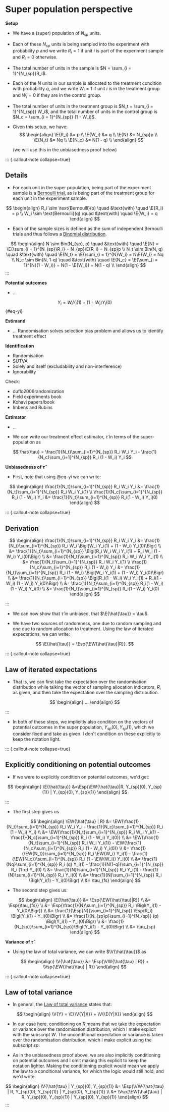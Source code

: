 # Super population perspective

**Setup**

- We have a (super) population of $N_{sp}$ units.

- Each of these $N_{sp}$ units is being sampled into the experiment with probability $p$ and we write $R_i = 1$ if unit $i$ is part of the experiment sample and $R_i = 0$ otherwise.

- The total number of units in the sample is $N = \sum_{i = 1}^{N_{sp}}R_i$.

- Each of the $N$ units in our sample is allocated to the treatment condition with probability $q$, and we write $W_i = 1$ if unit $i$ is in the treatment group and $W_i = 0$ if they are in the control group.

- The total number of units in the treatment group is $N_t = \sum_{i = 1}^{N_{sp}} W_i$, and the total number of units in the control group is $N_c = \sum_{i = 1}^{N_{sp}} (1 - W_i)$.

- Given this setup, we have:
$$
\begin{align}
\E{R_i} &= p \\
\E{W_i} &= q \\
\E{N} &= N_{sp}p \\
\E{N_t} &= Nq \\
\E{N_c} &= N(1 - q) \\
\end{align}
$$

  (we will use this in the unbiasedness proof below)

::: {.callout-note collapse=true}
## Details

- For each unit in the super population, being part of the experiment sample is a [Bernoulli trial](https://en.wikipedia.org/wiki/Bernoulli_trial), as is being part of the treatment group for each unit in the experiment sample.

$$
\begin{align}
R_i \sim \text{Bernoulli}(p) \quad &\text{with} \quad \E{R_i} = p \\
W_i \sim \text{Bernoulli}(q) \quad &\text{with} \quad \E{W_i} = q
\end{align}
$$

- Each of the sample sizes is defined as the sum of independent Bernoulli trials and thus follows a [Binomial distribution](https://en.wikipedia.org/wiki/Binomial_distribution).

$$
\begin{align}
N \sim Bin(N_{sp}, p) \quad &\text{with} \quad \E{N} = \E{\sum_{i = 1}^{N_{sp}}R_i} = N_{sp}\E{R_i} = N_{sp}p \\
N_t \sim Bin(N, q) \quad &\text{with} \quad \E{N_t} = \E{\sum_{i = 1}^{N}W_i} = N\E{W_i} = Nq \\
N_c \sim Bin(N, 1-q) \quad &\text{with} \quad \E{N_c} = \E{\sum_{i = 1}^{N}(1 - W_i)} = N(1 - \E{W_i}) = N(1 - q) \\
\end{align}
$$
:::

**Potential outcomes**

- ...

$$
Y_i = W_iY_i(1) + (1 - W_i)Y_i(0)
$$ {#eq-yi}


**Estimand**

- ... Randomisation solves selection bias problem and allows us to identify treatment effect



**Identification**

- Randomisation
- SUTVA
- Solely and itself (excludability and non-interference)
- Ignorability

Check:
- duflo2006randomization
- Field experiments book
- Kohavi papers/book
- Imbens and Rubins


**Estimator**

- ... 

- We can write our treatment effect estimator, $\hat{\tau}$ in terms of the super-population as

$$
\hat{\tau} = \frac{1}{N_t}\sum_{i=1}^{N_{sp}} R_i W_i Y_i - \frac{1}{N_c}\sum_{i=1}^{N_{sp}} R_i (1 - W_i) Y_i
$$


**Unbiasedness of $\hat{\tau}$**

- First, note that using @eq-yi we can write:

$$
\begin{align}
\frac{1}{N_t}\sum_{i=1}^{N_{sp}} R_i W_i Y_i &= \frac{1}{N_t}\sum_{i=1}^{N_{sp}} R_i W_i Y_i(1) \\
\frac{1}{N_c}\sum_{i=1}^{N_{sp}} R_i (1 - W_i) Y_i &= \frac{1}{N_t}\sum_{i=1}^{N_{sp}} R_i(1 - W_i) Y_i(0)
\end{align}
$$


::: {.callout-note collapse=true}

## Derivation

$$
\begin{align}
\frac{1}{N_t}\sum_{i=1}^{N_{sp}} R_i W_i Y_i
&= \frac{1}{N_t}\sum_{i=1}^{N_{sp}} R_i W_i \Bigl(W_i Y_i(1) + (1 - W_i) Y_i(0)\Bigr) \\
&= \frac{1}{N_t}\sum_{i=1}^{N_{sp}} \Bigl(R_i W_i W_i Y_i(1) + R_i W_i (1 - W_i) Y_i(0)\Bigr) \\ 
&= \frac{1}{N_t}\sum_{i=1}^{N_{sp}} R_i W_i W_i Y_i(1) \\ 
&= \frac{1}{N_t}\sum_{i=1}^{N_{sp}} R_i W_i Y_i(1) \\ 
\frac{1}{N_c}\sum_{i=1}^{N_{sp}} R_i (1 - W_i) Y_i
&= \frac{1}{N_t}\sum_{i=1}^{N_{sp}} R_i (1 - W_i) \Bigl(W_i Y_i(1) + (1 - W_i) Y_i(0)\Bigr) \\
&= \frac{1}{N_t}\sum_{i=1}^{N_{sp}} \Bigl(R_i(1 - W_i) W_i Y_i(1) + R_i(1 - W_i) (1 - W_i) Y_i(0)\Bigr) \\
&= \frac{1}{N_t}\sum_{i=1}^{N_{sp}} R_i(1 - W_i) (1 - W_i) Y_i(0) \\
&= \frac{1}{N_t}\sum_{i=1}^{N_{sp}} R_i(1 - W_i) Y_i(0)
\end{align}
$$

:::

- We can now show that $\hat{\tau}$ in unbiased, that $\E{\hat{\tau}} = \tau$.

- We have two sources of randomness, one due to random sampling and one due to random allocation to treatment. Using the law of iterated expectations, we can write:

$$
\E{\hat{\tau}} = \Esp{\EW{\hat{\tau}|R}}.
$$

::: {.callout-note collapse=true}
## Law of iterated expectations

- That is, we can first take the expectation over the randomisation distribution while talking the vector of sampling allocation indicators, $R$, as given, and then take the expectation over the sampling distribution.

$$
\begin{align}
...
\end{align}
$$

:::

- In both of these steps, we implicitly also condition on the vectors of potential outcomes in the super population, $Y_{sp}(0), Y_{sp}(1)$, which we consider fixed and take as given. I don't condition on these explicitly to keep the notation light.

::: {.callout-note collapse=true}

## Explicitly conditioning on potential outcomes

- If we were to explicitly condition on potential outcomes, we'd get:

$$
\begin{align}
\E{\hat{\tau}}
&=\Esp{\EW{\hat{\tau}|R, Y_{sp}(0), Y_{sp}(1)} | Y_{sp}(0), Y_{sp}(1)}
\end{align}
$$

:::

- The first step gives us

$$
\begin{align}
\EW{\hat{\tau} | R}
&= \EW{\frac{1}{N_t}\sum_{i=1}^{N_{sp}} R_i W_i Y_i - \frac{1}{N_c}\sum_{i=1}^{N_{sp}} R_i (1 - W_i) Y_i} \\
&= \EW{\frac{1}{N_t}\sum_{i=1}^{N_{sp}} R_i W_i Y_i(1) - \frac{1}{N_c}\sum_{i=1}^{N_{sp}} R_i (1 - W_i) Y_i(0)} \\
&= \EW{\frac{1}{N_t}\sum_{i=1}^{N_{sp}} R_i W_i Y_i(1)} - \EW{\frac{1}{N_c}\sum_{i=1}^{N_{sp}} R_i (1 - W_i) Y_i(0)} \\
&= \frac{1}{\EW{N_t}}\sum_{i=1}^{N_{sp}} R_i \EW{W_i} Y_i(1) - \frac{1}{\EW{N_c}}\sum_{i=1}^{N_{sp}} R_i (1 - \EW{W_i}) Y_i(0) \\
&= \frac{1}{Nq}\sum_{i=1}^{N_{sp}} R_i (q) Y_i(1) - \frac{1}{N(1-q)}\sum_{i=1}^{N_{sp}} R_i (1-q) Y_i(0) \\
&= \frac{1}{N}\sum_{i=1}^{N_{sp}} R_i Y_i(1) - \frac{1}{N}\sum_{i=1}^{N_{sp}} R_i Y_i(0) \\
&= \frac{1}{N}\sum_{i=1}^{N_{sp}} R_i \Bigl(Y_i(1) - Y_i(0)\Bigr) \\
&= \tau_{fs}
\end{align}
$$

- The second step gives us:

$$
\begin{align}
\E{\hat{\tau}} 
&= \Esp{\EW{\hat{\tau}|R}} \\
&= \Esp{\tau_{fs}} \\
&= \Esp{\frac{1}{N}\sum_{i=1}^{N_{sp}} R_i \Bigl(Y_i(1) - Y_i(0)\Bigr)} \\
&= \frac{1}{\Esp{N}}\sum_{i=1}^{N_{sp}} \Esp{R_i} \Bigl(Y_i(1) - Y_i(0)\Bigr) \\
&= \frac{1}{N_{sp}p}\sum_{i=1}^{N_{sp}} (p) \Bigl(Y_i(1) - Y_i(0)\Bigr) \\
&= \frac{1}{N_{sp}}\sum_{i=1}^{N_{sp}}\Bigl(Y_i(1) - Y_i(0)\Bigr) \\
&= \tau_{sp}
\end{align}
$$


**Variance of $\hat{\tau}$**

- Using the law of total variance, we can write $\V{\hat{\tau}}$ as

$$
\begin{align}
\V{\hat{\tau}}
&= \Esp{\VW{\hat{\tau} | R}} + \Vsp{\EW{\hat{\tau} | R}}
\end{align}
$$

::: {.callout-note collapse=true}

## Law of total variance

- In general, the [Law of total variance](https://en.wikipedia.org/wiki/Law_of_total_variance) states that:

$$
\begin{align}
\V{Y} = \E{\V{Y|X}} + \V{\E{Y|X}}
\end{align}
$$

- In our case here, conditioning on $R$ means that we take the expectation or variance over the randomisation distribution, which I make explicit with the subscript $W$. The unconditional expectation or variance is taken over the randomisation distribution, which I make explicit using the subscript $sp$.

- As in the unbiasedness proof above, we are also implicitly conditioning on potential outcomes and I omit making this explicit to keep the notation lighter. Making the conditioning explicit would mean we apply the law to a conditional variance, for which the logic would still hold, and we'd write:

$$
\begin{align}
\V{\hat{\tau} | Y_{sp}(0), Y_{sp}(1)}
&= \Esp{\VW{\hat{\tau} | R, Y_{sp}(0), Y_{sp}(1)} | Y_{sp}(0), Y_{sp}(1)} \\
&+ \Vsp{\EW{\hat{\tau} | R, Y_{sp}(0), Y_{sp}(1)} | Y_{sp}(0), Y_{sp}(1)}
\end{align}
$$
:::



